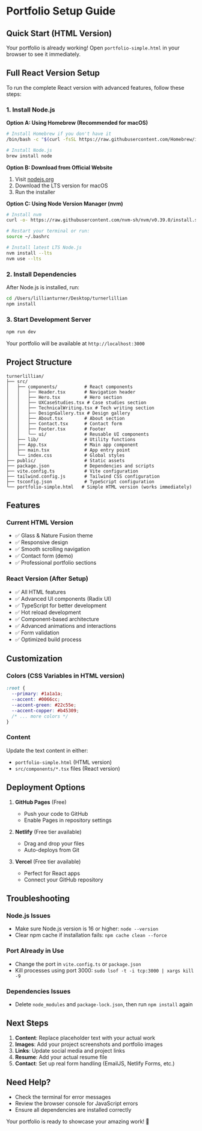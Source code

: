 # Portfolio Setup Guide

## Quick Start (HTML Version)

Your portfolio is already working! Open `portfolio-simple.html` in your browser to see it immediately.

## Full React Version Setup

To run the complete React version with advanced features, follow these steps:

### 1. Install Node.js

**Option A: Using Homebrew (Recommended for macOS)**
```bash
# Install Homebrew if you don't have it
/bin/bash -c "$(curl -fsSL https://raw.githubusercontent.com/Homebrew/install/HEAD/install.sh)"

# Install Node.js
brew install node
```

**Option B: Download from Official Website**
1. Visit [nodejs.org](https://nodejs.org/)
2. Download the LTS version for macOS
3. Run the installer

**Option C: Using Node Version Manager (nvm)**
```bash
# Install nvm
curl -o- https://raw.githubusercontent.com/nvm-sh/nvm/v0.39.0/install.sh | bash

# Restart your terminal or run:
source ~/.bashrc

# Install latest LTS Node.js
nvm install --lts
nvm use --lts
```

### 2. Install Dependencies

After Node.js is installed, run:

```bash
cd /Users/lillianturner/Desktop/turnerlillian
npm install
```

### 3. Start Development Server

```bash
npm run dev
```

Your portfolio will be available at `http://localhost:3000`

## Project Structure

```
turnerlillian/
├── src/
│   ├── components/          # React components
│   │   ├── Header.tsx       # Navigation header
│   │   ├── Hero.tsx         # Hero section
│   │   ├── UXCaseStudies.tsx # Case studies section
│   │   ├── TechnicalWriting.tsx # Tech writing section
│   │   ├── DesignGallery.tsx # Design gallery
│   │   ├── About.tsx        # About section
│   │   ├── Contact.tsx      # Contact form
│   │   ├── Footer.tsx       # Footer
│   │   └── ui/              # Reusable UI components
│   ├── lib/                 # Utility functions
│   ├── App.tsx              # Main app component
│   ├── main.tsx             # App entry point
│   └── index.css            # Global styles
├── public/                  # Static assets
├── package.json             # Dependencies and scripts
├── vite.config.ts           # Vite configuration
├── tailwind.config.js       # Tailwind CSS configuration
├── tsconfig.json            # TypeScript configuration
└── portfolio-simple.html   # Simple HTML version (works immediately)
```

## Features

### Current HTML Version
- ✅ Glass & Nature Fusion theme
- ✅ Responsive design
- ✅ Smooth scrolling navigation
- ✅ Contact form (demo)
- ✅ Professional portfolio sections

### React Version (After Setup)
- ✅ All HTML features
- ✅ Advanced UI components (Radix UI)
- ✅ TypeScript for better development
- ✅ Hot reload development
- ✅ Component-based architecture
- ✅ Advanced animations and interactions
- ✅ Form validation
- ✅ Optimized build process

## Customization

### Colors (CSS Variables in HTML version)
```css
:root {
  --primary: #1a1a1a;
  --accent: #0066cc;
  --accent-green: #22c55e;
  --accent-copper: #b45309;
  /* ... more colors */
}
```

### Content
Update the text content in either:
- `portfolio-simple.html` (HTML version)
- `src/components/*.tsx` files (React version)

## Deployment Options

1. **GitHub Pages** (Free)
   - Push your code to GitHub
   - Enable Pages in repository settings

2. **Netlify** (Free tier available)
   - Drag and drop your files
   - Auto-deploys from Git

3. **Vercel** (Free tier available)
   - Perfect for React apps
   - Connect your GitHub repository

## Troubleshooting

### Node.js Issues
- Make sure Node.js version is 16 or higher: `node --version`
- Clear npm cache if installation fails: `npm cache clean --force`

### Port Already in Use
- Change the port in `vite.config.ts` or `package.json`
- Kill processes using port 3000: `sudo lsof -t -i tcp:3000 | xargs kill -9`

### Dependencies Issues
- Delete `node_modules` and `package-lock.json`, then run `npm install` again

## Next Steps

1. **Content**: Replace placeholder text with your actual work
2. **Images**: Add your project screenshots and portfolio images
3. **Links**: Update social media and project links
4. **Resume**: Add your actual resume file
5. **Contact**: Set up real form handling (EmailJS, Netlify Forms, etc.)

## Need Help?

- Check the terminal for error messages
- Review the browser console for JavaScript errors
- Ensure all dependencies are installed correctly

Your portfolio is ready to showcase your amazing work! 🚀